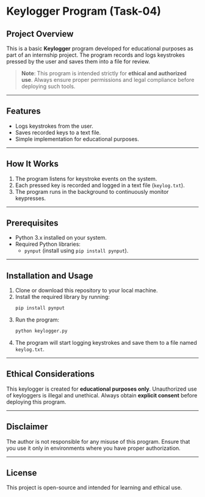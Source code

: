 
# Keylogger Program (Task-04)

## Project Overview
This is a basic **Keylogger** program developed for educational purposes as part of an internship project. The program records and logs keystrokes pressed by the user and saves them into a file for review.

> **Note**: This program is intended strictly for **ethical and authorized use**. Always ensure proper permissions and legal compliance before deploying such tools.

---

## Features
- Logs keystrokes from the user.
- Saves recorded keys to a text file.
- Simple implementation for educational purposes.

---

## How It Works
1. The program listens for keystroke events on the system.
2. Each pressed key is recorded and logged in a text file (`keylog.txt`).
3. The program runs in the background to continuously monitor keypresses.

---

## Prerequisites
- Python 3.x installed on your system.
- Required Python libraries:
  - `pynput` (install using `pip install pynput`).

---

## Installation and Usage
1. Clone or download this repository to your local machine.
2. Install the required library by running:
   ```bash
   pip install pynput
   ```
3. Run the program:
   ```bash
   python keylogger.py
   ```
4. The program will start logging keystrokes and save them to a file named `keylog.txt`.

---

## Ethical Considerations
This keylogger is created for **educational purposes only**. Unauthorized use of keyloggers is illegal and unethical. Always obtain **explicit consent** before deploying this program.

---

## Disclaimer
The author is not responsible for any misuse of this program. Ensure that you use it only in environments where you have proper authorization.

---

## License
This project is open-source and intended for learning and ethical use.

